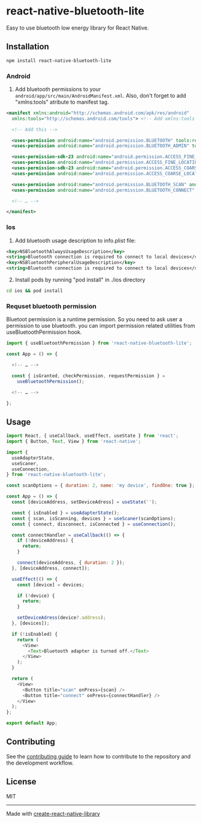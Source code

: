 # react-native-bluetooth-lite

Easy to use bluetooth low energy library for React Native.

## Installation

```sh
npm install react-native-bluetooth-lite
```

### Android

1. Add bluetooth permissions to your `android/app/src/main/AndroidManifest.xml`. Also, don't forget to add "xmlns:tools" atribute to manifest tag.

```xml
<manifest xmlns:android="http://schemas.android.com/apk/res/android"
  xmlns:tools="http://schemas.android.com/tools"> <!-- Add xmlns:tools -->

  <!-- Add this -->

  <uses-permission android:name="android.permission.BLUETOOTH" tools:remove="android:maxSdkVersion" />
  <uses-permission android:name="android.permission.BLUETOOTH_ADMIN" tools:remove="android:maxSdkVersion" />

  <uses-permission-sdk-23 android:name="android.permission.ACCESS_FINE_LOCATION" tools:node="remove"/>
  <uses-permission android:name="android.permission.ACCESS_FINE_LOCATION"/>
  <uses-permission-sdk-23 android:name="android.permission.ACCESS_COARSE_LOCATION" tools:node="remove"/>
  <uses-permission android:name="android.permission.ACCESS_COARSE_LOCATION"/>

  <uses-permission android:name="android.permission.BLUETOOTH_SCAN" android:usesPermissionFlags="neverForLocation" />
  <uses-permission android:name="android.permission.BLUETOOTH_CONNECT" />

  <!-- … -->

</manifest>
```

### Ios

1. Add bluetooth usage description to info.plist file:

```xml
<key>NSBluetoothAlwaysUsageDescription</key>
<string>Bluetooth connection is required to connect to local devices</string>
<key>NSBluetoothPeripheralUsageDescription</key>
<string>Bluetooth connection is required to connect to local devices</string>
```

2. Install pods by running "pod install" in ./ios directory

```sh
cd ios && pod install
```

### Requset bluetooth permission

Bluetoot permission is a runtime permission. So you need to ask user a permission to use bluetooth.
you can import permission related utilities from useBluetoothPermission hook.

```js
import { useBluetoothPermission } from 'react-native-bluetooth-lite';

const App = () => {

  <!-- … -->

  const { isGranted, checkPermission, requestPermission } =
    useBluetoothPermission();

  <!-- … -->

};
```

## Usage

```js
import React, { useCallback, useEffect, useState } from 'react';
import { Button, Text, View } from 'react-native';

import {
  useAdapterState,
  useScaner,
  useConnection,
} from 'react-native-bluetooth-lite';

const scanOptions = { duration: 2, name: 'my device', findOne: true };

const App = () => {
  const [deviceAddress, setDeviceAdress] = useState('');

  const { isEnabled } = useAdapterState();
  const { scan, isScanning, devices } = useScaner(scanOptions);
  const { connect, disconnect, isConnected } = useConnection();

  const connectHandler = useCallback(() => {
    if (!deviceAddress) {
      return;
    }

    connect(deviceAddress, { duration: 2 });
  }, [deviceAddress, connect]);

  useEffect(() => {
    const [device] = devices;

    if (!device) {
      return;
    }

    setDeviceAdress(device?.address);
  }, [devices]);

  if (!isEnabled) {
    return (
      <View>
        <Text>Bluetooth adapter is turned off.</Text>
      </View>
    );
  }

  return (
    <View>
      <Button title="scan" onPress={scan} />
      <Button title="connect" onPress={connectHandler} />
    </View>
  );
};

export default App;

```

## Contributing

See the [contributing guide](CONTRIBUTING.md) to learn how to contribute to the repository and the development workflow.

## License

MIT

---

Made with [create-react-native-library](https://github.com/callstack/react-native-builder-bob)
